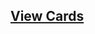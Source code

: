 ## [View Cards](<https://sims-s.github.io/mtg-card-gen/CardNamesRound2/Gideon, Zendikar_s Fist/Gideon, Zendikar_s Fist.html>)